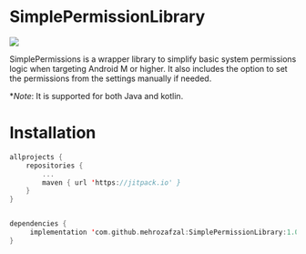 # SimplePermissionLibrary

[![](https://jitpack.io/v/mehrozafzal/SimplePermissionLibrary.svg)](https://jitpack.io/#mehrozafzal/SimplePermissionLibrary)

SimplePermissions is a wrapper library to simplify basic system permissions logic when targeting Android M or higher. It also includes the option to set the permissions from the settings manually if needed.

**Note*: It is supported for both Java and kotlin.


# Installation

```kotlin
allprojects {
	repositories {
		...
		maven { url 'https://jitpack.io' }
	}
}
```

```kotlin

dependencies {
	 implementation 'com.github.mehrozafzal:SimplePermissionLibrary:1.0'
}

```

